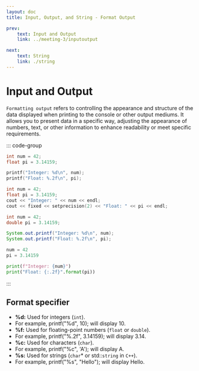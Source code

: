 ```yaml
---
layout: doc
title: Input, Output, and String - Format Output

prev:
    text: Input and Output
    link: ../meeting-3/inputoutput

next:
    text: String
    link: ./string
---
```

# Input and Output
`Formatting output` refers to controlling the appearance and structure of the data displayed when printing to the console or other output mediums. It allows you to present data in a specific way, adjusting the appearance of numbers, text, or other information to enhance readability or meet specific requirements.

::: code-group
```c [C]
int num = 42;
float pi = 3.14159;

printf("Integer: %d\n", num);
printf("Float: %.2f\n", pi);
```
```c++ [C++]
int num = 42;
float pi = 3.14159;
cout << "Integer: " << num << endl;
cout << fixed << setprecision(2) << "Float: " << pi << endl;
```
```java [Java]
int num = 42;
double pi = 3.14159;

System.out.printf("Integer: %d\n", num);
System.out.printf("Float: %.2f\n", pi);
```
```python [Python]
num = 42
pi = 3.14159

print(f"Integer: {num}")
print("Float: {:.2f}".format(pi))
```
:::

## Format specifier
- __%d:__ Used for integers (`int`).
- For example, printf("%d", 10); will display 10.
- __%f:__ Used for floating-point numbers (`float` or `double`).
- For example, printf("%.2f", 3.14159); will display 3.14.
- __%c:__ Used for characters (`char`).
- For example, printf("%c", 'A'); will display A.
- __%s:__ Used for strings (`char`* or std::`string` in `C++`).
- For example, printf("%s", "Hello"); will display Hello.

